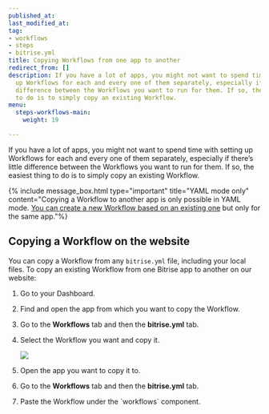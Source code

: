 ```yaml
---
published_at:
last_modified_at:
tag:
- workflows
- steps
- bitrise.yml
title: Copying Workflows from one app to another
redirect_from: []
description: If you have a lot of apps, you might not want to spend time with setting
  up Workflows for each and every one of them separately, especially if there’s little
  difference between the Workflows you want to run for them. If so, the easiest thing
  to do is to simply copy an existing Workflow.
menu:
  steps-workflows-main:
    weight: 19

---
```

If you have a lot of apps, you might not want to spend time with setting up Workflows for each and every one of them separately, especially if there’s little difference between the Workflows you want to run for them. If so, the easiest thing to do is to simply copy an existing Workflow.

{% include message_box.html type="important" title="YAML mode only" content="Copying a Workflow to another app is only possible in YAML mode. [You can create a new Workflow based on an existing one](/steps-and-workflows/creating-workflows/) but only for the same app."%}

## Copying a Workflow on the website

You can copy a Workflow from any `bitrise.yml` file, including your local files. To copy an existing Workflow from one Bitrise app to another on our website:

1. Go to your Dashboard.
2. Find and open the app from which you want to copy the Workflow.
3. Go to the **Workflows** tab and then the **bitrise.yml** tab.
4. Select the Workflow you want and copy it.

   ![](/img/copy-workflow.png)
5. Open the app you want to copy it to.
6. Go to the **Workflows** tab and then the **bitrise.yml** tab.
7. Paste the Workflow under the \`workflows\` component.